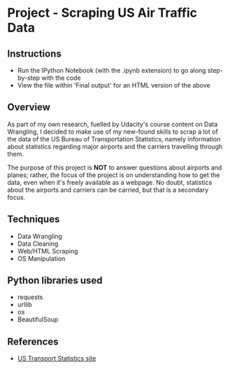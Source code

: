 # Project - Scraping US Air Traffic Data

## Instructions
* Run the IPython Notebook (with the .ipynb extension) to go along step-by-step with the code
* View the file within 'Final output' for an HTML version of the above  

## Overview
As part of my own research, fuelled by Udacity's course content on Data Wrangling, 
I decided to make use of my new-found skills to scrap a lot of the data of the US Bureau 
of Transportation Statistics, namely information about statistics regarding major airports and the carriers 
travelling through them.  

The purpose of this project is **NOT** to answer questions about airports and planes; 
rather, the focus of the project is on understanding how to get the data, even when it's freely available as a webpage.
No doubt, statistics about the airports and carriers can be carried, but that is a secondary focus.

## Techniques
* Data Wrangling
* Data Cleaning
* Web/HTML Scraping
* OS Manipulation
 
## Python libraries used
* requests
* urllib
* os
* BeautifulSoup

## References
* <a href = "https://www.transtats.bts.gov/Data_Elements.aspx?Data=2"> US Transport Statistics site </a>
